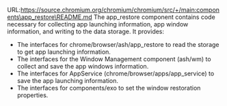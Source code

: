 URL:https://source.chromium.org/chromium/chromium/src/+/main:components\app_restore\README.md
The app_restore component contains code necessary for collecting app launching
information, app window information, and writing to the data storage. It
provides:

* The interfaces for chrome/browser/ash/app_restore to read the storage
to get app launching information.
* The interfaces for the Window Management component (ash/wm) to collect and
save the app windows information.
* The interfaces for AppService (chrome/browser/apps/app_service) to save the
app launching information.
* The interfaces for components/exo to set the window restoration properties.
